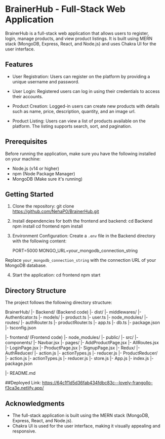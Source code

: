 # BrainerHub - Full-Stack Web Application

BrainerHub is a full-stack web application that allows users to register, login, manage products, and view product listings. It is built using MERN stack (MongoDB, Express, React, and Node.js) and uses Chakra UI for the user interface.

## Features

- User Registration: Users can register on the platform by providing a unique username and password.

- User Login: Registered users can log in using their credentials to access their accounts.

- Product Creation: Logged-in users can create new products with details such as name, price, description, quantity, and an image url.

- Product Listing: Users can view a list of products available on the platform. The listing supports search, sort, and pagination.


## Prerequisites

Before running the application, make sure you have the following installed on your machine:

- Node.js (v14 or higher)
- npm (Node Package Manager)
- MongoDB (Make sure it's running)

## Getting Started

1. Clone the repository:
    git clone https://github.com/NehaP0/BrainerHub.git
2. Install dependencies for both the frontend and backend:
    cd Backend
    npm install
    cd frontend
    npm install

3. Environment Configuration:
    Create a `.env` file in the Backend directory with the following content:

    PORT=5000
    MONGO_URL=your_mongodb_connection_string

Replace `your_mongodb_connection_string` with the connection URL of your MongoDB database.

4. Start the application:
    cd frontend
    npm start

## Directory Structure

The project follows the following directory structure:

BrainerHub/
|- Backend/ (Backend code)
   |- dist/
   |- middlewares/
      |- Authenticator.ts
   |- models/
      |- product.ts
      |- user.ts
   |- node_modules/
   |- routes/
      |- authRouter.ts
      |- productRouter.ts
   |- app.ts
   |- db.ts
   |- package.json
   |- tsconfig.json

|- frontend/ (Frontend code)
   |- node_modules/
   |- public/
   |- src/
      |- components/
         |- Navbar.jsx
      |- pages/
         |- AddProductPage.jsx
         |- AllRoutes.jsx
         |- LoginPage.jsx
         |- ProductPage.jsx
         |- SignupPage.jsx
      |- Redux/
         |- AuthReducer/
            |- action.js
            |- actionTypes.js
            |- reducer.js
         |- ProductReducer/
            |- action.js
            |- actionTypes.js
            |- reducer.js
         |- store.js
      |- App.js
      |- index.js
   |- package.json

|- README.md


##Deployed Link:
https://64c1f1d5d36fab434fdbc83c--lovely-frangollo-f3ca3e.netlify.app/


## Acknowledgments

- The full-stack application is built using the MERN stack (MongoDB, Express, React, and Node.js).
- Chakra UI is used for the user interface, making it visually appealing and responsive.



